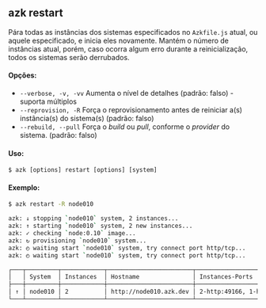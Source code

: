## azk restart

Pára todas as instâncias dos sistemas especificados no `Azkfile.js` atual, ou aquele especificado, e inicia eles novamente. Mantém o número de instâncias atual, porém, caso ocorra algum erro durante a reinicialização, todos os sistemas serão derrubados.

#### Opções:

- `--verbose, -v, -vv`    Aumenta o nível de detalhes (padrão: falso) - suporta múltiplos
- `--reprovision, -R`     Força o reprovisionamento antes de reiniciar a(s) instância(s) do sistema(s) (padrão: falso)
- `--rebuild, --pull`     Força o _build_ ou _pull_, conforme o _provider_ do sistema. (padrão: falso)

#### Uso:

    $ azk [options] restart [options] [system]

#### Exemplo:

```sh
$ azk restart -R node010

azk: ↓ stopping `node010` system, 2 instances...
azk: ↑ starting `node010` system, 2 new instances...
azk: ✓ checking `node:0.10` image...
azk: ↻ provisioning `node010` system...
azk: ◴ waiting start `node010` system, try connect port http/tcp...
azk: ◴ waiting start `node010` system, try connect port http/tcp...

┌───┬─────────┬────────────┬────────────────────────┬────────────────────────────┬───────────────────┐
│   │ System  │ Instances  │ Hostname               │ Instances-Ports            │ Provisioned       │
├───┼─────────┼────────────┼────────────────────────┼────────────────────────────┼───────────────────┤
│ ↑ │ node010 │ 2          │ http://node010.azk.dev │ 2-http:49166, 1-http:49165 │ a few seconds ago │
└───┴─────────┴────────────┴────────────────────────┴────────────────────────────┴───────────────────┘
```
